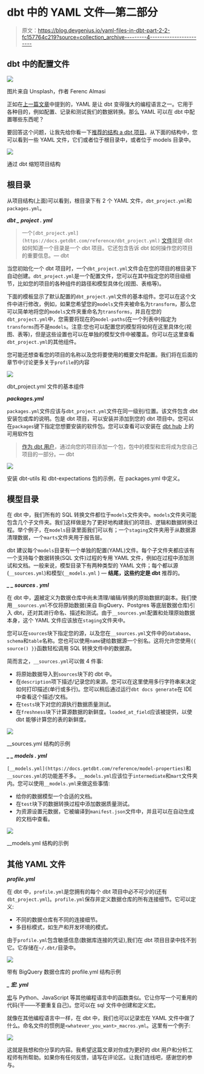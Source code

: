 # dbt 中的 YAML 文件—第二部分

> 原文：<https://blog.devgenius.io/yaml-files-in-dbt-part-2-2-fc157764c219?source=collection_archive---------4----------------------->

## dbt 中的配置文件

![](img/ed1b9387757b10bea5a0bfc34e58a384.png)

图片来自 Unsplash，作者 Ferenc Almasi

正如在[上一篇文章](https://medium.com/@baluramachandra90/yaml-files-in-dbt-part-1-2-1d6ade6a2bd1)中提到的，YAML 是让 dbt 变得强大的编程语言之一。它用于各种目的，例如配置、记录和测试我们的数据转换。那么 YAML 可以在 dbt 中配置哪些东西呢？

要回答这个问题，让我先给你看一下[推荐的结构 a dbt 项目](https://docs.getdbt.com/guides/best-practices/how-we-structure/1-guide-overview)。从下面的结构中，您可以看到一些 YAML 文件，它们或者位于根目录中，或者位于 models 目录中。

![](img/fd19fe8a22f704944717bf5a44245421.png)

通过 dbt 缩短项目结构

## 根目录

从项目结构(上面)可以看到，根目录下有 2 个 YAML 文件，`dbt_project.yml`和`packages.yml`。

***dbt _ project . yml***

> 一个`[dbt_project.yml](https://docs.getdbt.com/reference/dbt_project.yml)` [文件](https://docs.getdbt.com/reference/dbt_project.yml)就是 dbt 如何知道一个目录是一个 dbt 项目。它还包含告诉 dbt 如何操作您的项目的重要信息。— dbt

当您初始化一个 dbt 项目时，一个`dbt_project.yml`文件会在您的项目的根目录下自动创建。`dbt_project.yml`是一个配置文件，您可以在其中指定您的项目级细节，比如您的项目的各种组件的路径和模型具体化(视图、表格等)。

下面的模板显示了默认配置的`dbt_project.yml`文件的基本组件。您可以在这个文件中进行修改，例如，如果您希望您的`models`文件夹被命名为`transform`，那么您可以简单地将您的`models`文件夹重命名为`transforms`，并且在您的`dbt_project.yml`中，您需要将现在的`model-paths`(在一个列表中)指定为`transforms`而不是`models`。注意:您也可以配置您的模型将如何在这里具体化(视图、表等)，但是这些设置也可以在单独的模型文件中被覆盖。你可以在这里查看`dbt_project.yml`的其他组件。

您可能还想查看您的项目的名称以及您将要使用的概要文件配置。我们将在后面的章节中讨论更多关于`profile`的内容

![](img/ef8aabc497a406b288b4d038b0025888.png)

dbt_project.yml 文件的基本组件

***packages.yml***

`packages.yml`文件应该与`dbt_project.yml`文件在同一级别/位置。该文件包含 dbt 安装包或库的说明。包是 dbt 项目，可以安装并添加到您的 dbt 项目中。您可以在`packages`键下指定您想要安装的软件包。您可以查看可以安装在 [dbt hub](https://hub.getdbt.com/) 上的可用软件包

> [作为 dbt 用户](https://docs.getdbt.com/docs/build/packages)，通过向您的项目添加一个包，包中的模型和宏将成为您自己项目的一部分。— dbt

![](img/29e601b76f491d6d4410e6e7578b15dd.png)

安装 dbt-utils 和 dbt-expectations 包的示例，在 packages.yml 中定义。

## 模型目录

在 dbt 中，我们所有的 SQL 转换文件都位于`models`文件夹中。`models`文件夹可能包含几个子文件夹。我们这样做是为了更好地构建我们的项目、逻辑和数据转换过程。举个例子，在`models`目录里面我们可以有；一个`staging`文件夹用于从数据源清理数据，一个`marts`文件夹用于报告层。

dbt 建议每个`models`目录有一个单独的配置(YAML)文件。每个子文件夹都应该有一个支持每个数据转换(SQL 文件)过程的专用 YAML 文件，例如在过程中添加测试和文档。一般来说，模型目录下有两种类型的 YAML 文件；每个都以源(`__sources.yml`)和模型(`__models.yml` ) — **结尾，这些约定是 dbt** 推荐的。

***_ _ sources . yml***

在 dbt 中，[源](https://docs.getdbt.com/docs/build/sources)被定义为数据仓库中尚未清理/编辑/转换的原始数据的副本。我们使用`__sources.yml`不仅将原始数据(来自 BigQuery、Postgres 等底层数据仓库)引入 dbt，还对其进行命名、描述和测试。由于`__sources.yml`配置和处理原始数据本身，这个 YAML 文件应该放在`staging`文件夹中。

您可以在`sources`块下指定您的源，以及您在`__sources.yml`文件中的`database`、`schema`和`table`名称。您也可以使用`name`键给数据源一个别名。这将允许您使用`{{ source() }}`函数轻松调用 SQL 转换文件中的数据源。

简而言之，`__sources.yml`可以做 4 件事:

*   将原始数据导入到`sources`块下的 dbt 中。
*   在`description`项下描述/记录您的来源。您可以在这里使用多行字符串来决定如何打印描述(单行或多行)。您可以稍后通过运行`dbt docs generate`在 IDE 中查看这个描述/文档。
*   在`tests`块下对您的源执行数据质量测试。
*   在`freshness`块下计算源数据的新鲜度。`loaded_at_field`应该被提供，以使 dbt 能够计算您的表的新鲜度。

![](img/2f31759c331164d1a840032709b2fb54.png)

__sources.yml 结构的示例

***_ _ models . yml***

`[__models.yml](https://docs.getdbt.com/reference/model-properties)`和`__sources.yml`的功能差不多。`__models.yml`应该位于`intermediate`和`mart`文件夹内。您可以使用`__models.yml`来做这些事情:

*   给你的数据模型一个合适的文档。
*   在`test`块下的数据转换过程中添加数据质量测试。
*   为资源设置元数据，它被编译到`manifest.json`文件中，并且可以在自动生成的文档中查看。

![](img/290cb829dbd46a22c9cb46aae9a7f711.png)

__models.yml 结构的示例

## 其他 YAML 文件

***profile.yml***

在 dbt 中，`profile.yml`是您拥有的每个 dbt 项目中必不可少的(还有`dbt_project.yml`)。`profile.yml`保存并定义数据仓库的所有连接细节。它可以定义:

*   不同的数据仓库有不同的连接细节。
*   多目标模式，如生产和开发环境的模式。

由于`profile.yml`包含敏感信息(数据库连接的凭证),我们在 dbt 项目目录中找不到它。它存储在`~/.dbt/`目录中。

![](img/2a3b9ddccc32a86d9da3d4ced8ed590e.png)

带有 BigQuery 数据仓库的 profile.yml 结构示例

***_ 宏. yml***

[宏](https://medium.com/dev-genius/excelling-at-dbt-jinja-macros-for-modular-and-cleaner-sql-queries-part-2-2-88949c1af46c)与 Python、JavaScript 等其他编程语言中的函数类似。它让你写一个可重用的代码(干——不要重复自己)。您可以在 sql 文件中创建和定义宏。

就像在其他编程语言中一样，在 dbt 中，我们也可以记录宏在 YAML 文件中做了什么。命名文件的惯例是`<whatever_you_want>_macros.yml`。这里有一个例子:

![](img/db46912ef3743cc1103936d5461d8c66.png)

这就是我想和你分享的内容。我希望这篇文章对你成为更好的 dbt 用户和分析工程师有所帮助。如果你有任何反馈，请写在评论区。让我们连线吧，感谢您的参与。